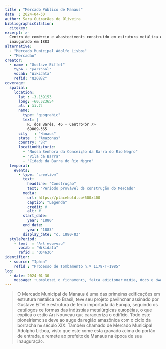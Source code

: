 ```yaml
---
title : "Mercado Público de Manaus"
date  : 2024-04-30
author: Sara Guimarães de Oliveira
bibliographicCitation:
  citekey:
excerpt: >-
  Centro de comércio e abastecimento construído em estrutura metálica e
  inaugurado em 1883
alternative:
  - "Mercado Municipal Adolfo Lisboa"
  - "Mercadão"
creator:
  - name : "Gustave Eiffel"
    type : "personal"
    vocab: "Wikidata"
    refid: "Q20882"
coverage:
  spatial:
    location:
      lat : -3.139153 
      long: -60.023654
      alt : 31.74
      name:
        type: "geograhic"
        text: |
          R. dos Barés, 46 - Centro<br />
          69009-365
      city   : "Manaus"
      state  : "Amazonas"
      country: "BR"
      locationHistoric:
        - "Nossa Senhora da Conceição da Barra do Rio Negro"
        - "Vila da Barra"
        - "Cidade da Barra do Rio Negro"
  temporal:
    events:
      - type: "creation"
        text:
          headline: "Construção"
          text: "Período provável de construção do Mercado"
        media:
          url: https://placehold.co/600x400
          caption: "Legenda"
          credit: #
          alt: #
        start_date:
          year: "1880"
        end_date:
          year: "1883"
        display_date: "c. 1880-83"
  stylePeriod:
    - text  : "Art nouveau"
      vocab : "Wikidata"
      refid : "Q34636"
identifier:
  - source: "Iphan"
    refid : "Processo de Tombamento n.º 1179-T-1985"
log:
  - date: 2024-04-30
    message: "Completei o fichamento, falta adicionar mídia, docs e dwg"
---
```


> O Mercado Municipal de Manaus é uma das primeiras edificações em
> estrutura metálica no Brasil, teve seu projeto pavilhonar assinado por
> Gustave Eiffel e estrutura de ferro importada da Europa, seguindo os
> catálogos de formas das indústrias metalúrgicas européias, o que
> explica o estilo Art Nouveau que caracteriza o edifício. Todo este
> pioneirismo se deve ao auge da região amazônica com o ciclo da
> borracha no século XIX. Também chamado de Mercado Municipal Adolpho
> Lisboa, visto que este nome esta gravado acima do portão de entrada, e
> remete ao prefeito de Manaus na época de sua inauguração.
>
> <footer></footer>

